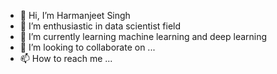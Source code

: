 - 👋 Hi, I’m Harmanjeet Singh
- 👀 I’m enthusiastic in data scientist field
- 🌱 I’m currently learning machine learning and deep learning 
- 💞️ I’m looking to collaborate on ...
- 📫 How to reach me ...

<!---
harmangahir/harmangahir is a ✨ special ✨ repository because its `README.md` (this file) appears on your GitHub profile.
You can click the Preview link to take a look at your changes.
--->
